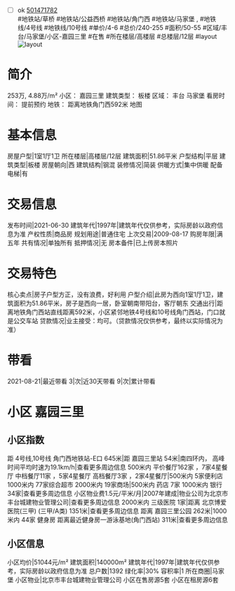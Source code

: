 - [ ] ok [501471782](https://bj.5i5j.com/ershoufang/501471782.html)  
 #地铁站/草桥 #地铁站/公益西桥 #地铁站/角门西 #地铁站/马家堡 ,  #地铁线/4号线 #地铁线/10号线
#单价/4-6 #总价/240-255 #面积/50-55   #区域/丰台/马家堡/小区-嘉园三里 #在售 #所在楼层/高楼层 #总楼层/12层 #layout 
![layout](http://image2a.5i5j.com/bdir/layout/491a667c8ebc429a9d2a0522dd5f6f0b.jpg_P5.jpg) 
# 简介 
 253万,  4.88万/m² 
小区： 嘉园三里
建筑类型： 板楼
区域： 丰台 马家堡
看房时间： 提前预约
地铁： 距离地铁角门西592米 地图
# 基本信息 
 房屋户型|1室1厅1卫
所在楼层|高楼层/12层
建筑面积|51.86平米
户型结构|平层
建筑类型|板楼
房屋朝向|西
建筑结构|钢混
装修情况|简装
供暖方式|集中供暖
配备电梯|有
# 交易信息 
 发布时间|2021-06-30
建筑年代|1997年|建筑年代仅供参考，实际房龄以政府信息为准
产权性质|商品房
规划用途|普通住宅
上次交易|2009-08-17
购房年限|满五年
共有情况|单独所有
抵押情况|无
房本备件|已上传房本照片
# 交易特色 
 核心卖点|房子户型方正，没有浪费，好利用
户型介绍|此房为西向1室1厅1卫，建筑面积为51.86平米，房子是西向一居，卧室朝南带阳台，客厅朝东
交通出行|距离地铁角门西站直线距离592米，小区紧邻地铁4号线和10号线角门西站，门口就是公交车站
贷款情况|业主接受：均可。（贷款情况仅供参考，最终以实际情况为准）
# 带看 
 2021-08-21|最近带看	 3|次|近30天带看	 9|次|累计带看
# 小区 嘉园三里
## 小区指数 
 距 4号线,10号线 角门西地铁站-E口 645米|距 嘉园三里站 54米|南四环内， 高峰时间平均时速为19.1km/h|查看更多周边信息
500米内 平价餐厅162家 ，7家4星餐厅
中档餐厅11家 ，5家4星餐厅
高档餐厅3家 ，2家4星餐厅|500米内 5家便利店
1000米内 77家综合超市
2000米内 19家商场|500米内 药店 7家
1000米内 银行 34家|查看更多周边信息
小区物业费1.5元/平米/月|2007年建成|物业公司为北京市丰台城建物业管理公司|查看更多周边信息
2000米内 三级医院 1家|距离 北京博爱医院(三甲) (三甲/A类) 1351米|查看更多周边信息
距离 嘉园三里公园 262米|1000米内 44家 健身房
距离最近健身房一游泳基地(角门西站) 311米|查看更多周边信息
## 小区信息 
 小区均价|51044元/m²
建筑面积|140000m²
建筑年代|1997年|建筑年代仅供参考，实际房龄以政府信息为准
总户数|1392
绿化率|30%
容积率|1
所在商圈|马家堡
小区物业|北京市丰台城建物业管理公司
小区在售房源5套
小区在租房源6套
